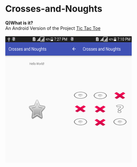 # Crosses-and-Noughts
<b>Q)What is it?</b><br>
An Android Version of the Project <a href="https://github.com/Rajrahane/TicTacToe">Tic Tac Toe</a><br>
<br><img src="C%26N%20Screenshots/Screenshot_2018-07-18-19-27-29.png" align="left" width="200" height="400">
<img src="C%26N%20Screenshots/Screenshot_2018-07-18-19-10-13.png" align="left" width="200" height="400">
<br>
